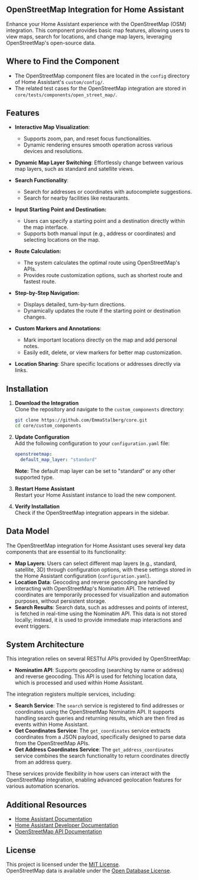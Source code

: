 ## OpenStreetMap Integration for Home Assistant

Enhance your Home Assistant experience with the OpenStreetMap (OSM) integration. This component provides basic map features, allowing users to view maps, search for locations, and change map layers, leveraging OpenStreetMap's open-source data.


## Where to Find the Component

- The OpenStreetMap component files are located in the `config` directory of Home Assistant's `custom/config/`.
- The related test cases for the OpenStreetMap integration are stored in `core/tests/components/open_street_map/`.


## Features

- **Interactive Map Visualization**:
  - Supports zoom, pan, and reset focus functionalities.
  - Dynamic rendering ensures smooth operation across various devices and resolutions.

  
- **Dynamic Map Layer Switching**: Effortlessly change between various map layers, such as standard and satellite views.

- **Search Functionality**:
  - Search for addresses or coordinates with autocomplete suggestions.
  - Search for nearby facilities like restaurants.
  
- **Input Starting Point and Destination:**
   - Users can specify a starting point and a destination directly within the map interface.
   - Supports both manual input (e.g., address or coordinates) and selecting locations on the map.

- **Route Calculation:**
   - The system calculates the optimal route using OpenStreetMap's APIs.
   - Provides route customization options, such as shortest route and fastest route.


- **Step-by-Step Navigation:**
   - Displays detailed, turn-by-turn directions.
   - Dynamically updates the route if the starting point or destination changes.
  
   
- **Custom Markers and Annotations**:
  - Mark important locations directly on the map and add personal notes.
  - Easily edit, delete, or view markers for better map customization.
 
 
- **Location Sharing**: Share specific locations or addresses directly via links.


## Installation

1. **Download the Integration**  
   Clone the repository and navigate to the `custom_components` directory:
   ```bash
   git clone https://github.com/EmmaStalberg/core.git
   cd core/custom_components
   ```

2. **Update Configuration**  
   Add the following configuration to your `configuration.yaml` file:
   ```yaml
   openstreetmap:
     default_map_layer: "standard"
   ```

   **Note:** The default map layer can be set to "standard" or any other supported type.

3. **Restart Home Assistant**  
   Restart your Home Assistant instance to load the new component.

4. **Verify Installation**  
   Check if the OpenStreetMap integration appears in the sidebar.

## Data Model

The OpenStreetMap integration for Home Assistant uses several key data components that are essential to its functionality:

- **Map Layers**: Users can select different map layers (e.g., standard, satellite, 3D) through configuration options, with these settings stored in the Home Assistant configuration (`configuration.yaml`).
- **Location Data**: Geocoding and reverse geocoding are handled by interacting with OpenStreetMap's Nominatim API. The retrieved coordinates are temporarily processed for visualization and automation purposes, without persistent storage.
- **Search Results**: Search data, such as addresses and points of interest, is fetched in real-time using the Nominatim API. This data is not stored locally; instead, it is used to provide immediate map interactions and event triggers.

## System Architecture

This integration relies on several RESTful APIs provided by OpenStreetMap:

- **Nominatim API**: Supports geocoding (searching by name or address) and reverse geocoding. This API is used for fetching location data, which is processed and used within Home Assistant.

The integration registers multiple services, including:
- **Search Service**: The `search` service is registered to find addresses or coordinates using the OpenStreetMap Nominatim API. It supports handling search queries and returning results, which are then fired as events within Home Assistant.
- **Get Coordinates Service**: The `get_coordinates` service extracts coordinates from a JSON payload, specifically designed to parse data from the OpenStreetMap APIs.
- **Get Address Coordinates Service**: The `get_address_coordinates` service combines the search functionality to return coordinates directly from an address query.

These services provide flexibility in how users can interact with the OpenStreetMap integration, enabling advanced geolocation features for various automation scenarios.

## Additional Resources

- [Home Assistant Documentation](https://www.home-assistant.io/)
- [Home Assistant Developer Documentation](https://developers.home-assistant.io/)
- [OpenStreetMap API Documentation](https://wiki.openstreetmap.org/wiki/API)

## License

This project is licensed under the [MIT License](LICENSE).  
OpenStreetMap data is available under the [Open Database License](https://opendatacommons.org/licenses/odbl/).
